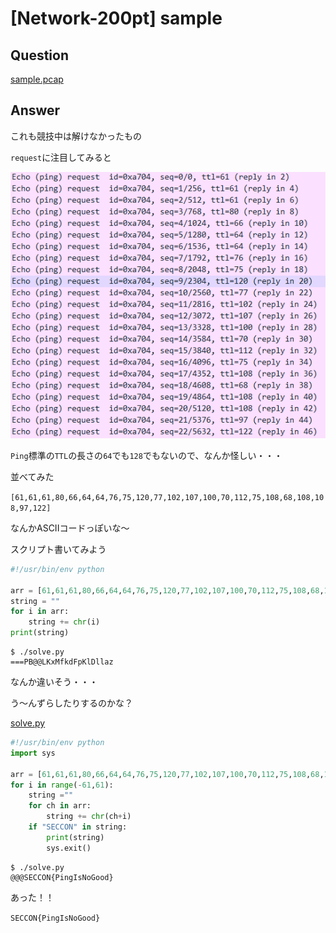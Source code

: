 # [Network-200pt] sample

## Question

[sample.pcap](sample.pcap)

## Answer

これも競技中は解けなかったもの

`request`に注目してみると

![img](img.png)

`Ping`標準の`TTL`の長さの`64`でも`128`でもないので、なんか怪しい・・・

並べてみた

`[61,61,61,80,66,64,64,76,75,120,77,102,107,100,70,112,75,108,68,108,108,97,122]`

なんかASCIIコードっぽいな～

スクリプト書いてみよう

```python
#!/usr/bin/env python

arr = [61,61,61,80,66,64,64,76,75,120,77,102,107,100,70,112,75,108,68,108,108,97,122]
string = ""
for i in arr:
	string += chr(i)
print(string)
```

```plane
$ ./solve.py
===PB@@LKxMfkdFpKlDllaz
```

なんか違いそう・・・

う～んずらしたりするのかな？

[solve.py](solve.py)

```python
#!/usr/bin/env python
import sys

arr = [61,61,61,80,66,64,64,76,75,120,77,102,107,100,70,112,75,108,68,108,108,97,122]
for i in range(-61,61):
	string =""
	for ch in arr:
		string += chr(ch+i)
	if "SECCON" in string:
		print(string)
		sys.exit()
```

```plane
$ ./solve.py
@@@SECCON{PingIsNoGood}
```

あった！！

`SECCON{PingIsNoGood}`
